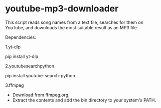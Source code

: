 # youtube-mp3-downloader
This script reads song names from a text file, searches for them on YouTube, and downloads the most suitable result as an MP3 file.

Dependencies:

1.yt-dlp

pip install yt-dlp

2.youtubesearchpython

pip install youtube-search-python

3.ffmpeg
  - Download from ffmpeg.org.
  - Extract the contents and add the bin directory to your system's PATH.
